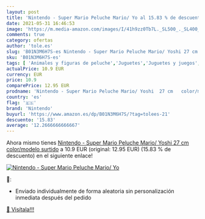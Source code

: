```yaml
---
layout: post
title: 'Nintendo - Super Mario Peluche Mario/ Yo al 15.83 % de descuento'
date: 2021-05-31 16:46:53
image: 'https://m.media-amazon.com/images/I/41h9zz0Tb7L._SL500_._SL400_.jpg'
comments: true
category: ofertas
author: 'tole.es'
slug: 'B01N3M6H7S-es Nintendo - Super Mario Peluche Mario/ Yoshi 27 cm...'
sku: 'B01N3M6H7S-es'
tags: [ 'Animales y figuras de peluche','Juguetes','Juguetes y juegos','Peluches','nintendo','peluche', ]
actualPrice: 10.9 EUR
currency: EUR
price: 10.9
comparePrice: 12.95 EUR
prodname: 'Nintendo - Super Mario Peluche Mario/ Yoshi  27 cm   color/modelo surtido'
country: 'es'
flag: '🇪🇸'
brand: 'Nintendo'
buyurl: 'https://www.amazon.es/dp/B01N3M6H7S/?tag=tolees-21'
descuento: '15.83'
average: '12.2666666666667'
---
```


Ahora mismo tienes [Nintendo - Super Mario Peluche Mario/ Yoshi  27 cm   color/modelo surtido](https://www.amazon.es/dp/B01N3M6H7S/?tag=tolees-21) a 10.9 EUR (original: 12.95 EUR) (15.83 %  de descuento) en el siguiente enlace!

[![Nintendo - Super Mario Peluche Mario/ Yo](https://m.media-amazon.com/images/I/41h9zz0Tb7L._SL500_._SL400_.jpg)](https://www.amazon.es/dp/B01N3M6H7S/?tag=tolees-21)

🔎:

- Enviado individualmente de forma aleatoria sin personalización inmediata después del pedido

[🛒 Visítala!!!](https://www.amazon.es/dp/B01N3M6H7S/?tag=tolees-21)
